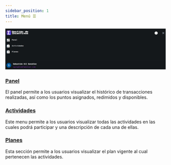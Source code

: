 ```yaml
---
sidebar_position: 1
title: Menú ☰
---
```


![image](./img/menu.png)

### **[Panel](Panel)**
El panel permite a los usuarios visualizar el histórico de transacciones realizadas, así como los puntos asignados, redimidos y disponibles.

### **[Actividades](Actividades)**
Este menu permite a los usuarios visualizar todas las actividades en las cuales podrá participar y una descripción de cada una de ellas.

### **[Planes](Planes)**
Esta sección permite a los usuarios visualizar el plan vigente al cual pertenecen las actividades.